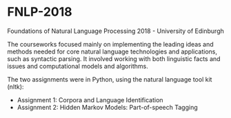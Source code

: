 # FNLP-2018
Foundations of Natural Language Processing 2018 - University of Edinburgh

The courseworks focused mainly on implementing the leading ideas and methods needed for core natural language technologies and applications, such as syntactic parsing. It involved working with both linguistic facts and issues and computational models and algorithms.

The two assignments were in Python, using the natural language tool kit (nltk):
* Assignment 1: Corpora and Language Identification
* Assignment 2: Hidden Markov Models: Part-of-speech Tagging
